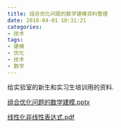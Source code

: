```yaml
---
title: 组合优化问题的数学建模资料整理
date: 2018-04-01 10:31:21
categories:
- 技术
tags:
- 建模
- 优化
- 技术
- 数学
---
```

给实验室的新生和实习生培训用的资料.

[组合优化问题的数学建模.pptx](http://suzhouxing.github.io/assets/articles/Modeling%20in%20Combinatorial%20Optimization.pptx)

[线性化非线性表达式.pdf](http://suzhouxing.github.io/assets/articles/Converting%20Non-linear%20Objectives%20into%20Linear%20Ones.pdf)